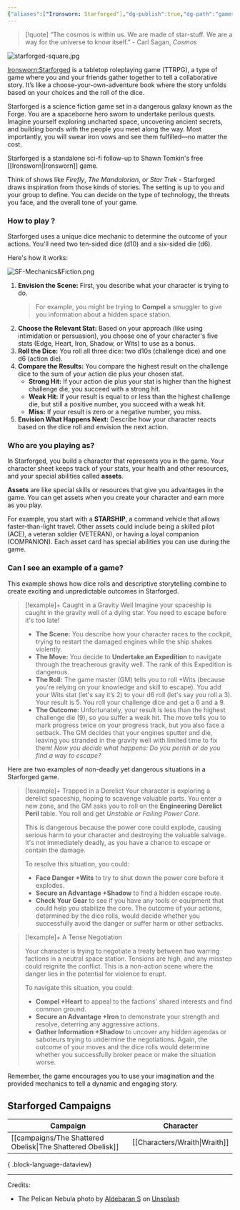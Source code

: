 ```yaml
---
{"aliases":["Ironsworn: Starforged"],"dg-publish":true,"dg-path":"games/Starforged.md","dg-note-icon":"starforged","cssclasses":["img-wide","starforged"],"permalink":"/games/starforged/","contentClasses":"img-wide starforged","dgPassFrontmatter":true,"noteIcon":"starforged"}
---
```



>[!quote]
> “The cosmos is within us. We are made of star-stuff. We are a way for the universe to know itself.” - Carl Sagan, *Cosmos*

![starforged-square.jpg](/img/user/Images/banners/starforged-square.jpg)

[Ironsworn:Starforged](https://tomkinpress.com/pages/ironsworn-starforged) is a tabletop roleplaying game (TTRPG), a type of game where you and your friends gather together to tell a collaborative story. It’s like a choose-your-own-adventure book where the story unfolds based on your choices and the roll of the dice.

Starforged is a science fiction game set in a dangerous galaxy known as the Forge. You are a spaceborne hero sworn to undertake perilous quests. Imagine yourself exploring uncharted space, uncovering ancient secrets, and building bonds with the people you meet along the way. Most importantly, you will swear iron vows and see them fulfilled—no matter the cost.

Starforged is a standalone sci-fi follow-up to Shawn Tomkin's free [[Ironsworn\|Ironsworn]] game.

Think of shows like _Firefly_, _The Mandalorian_, or _Star Trek_ - Starforged draws inspiration from those kinds of stories. The setting is up to you and your group to define. You can decide on the type of technology, the threats you face, and the overall tone of your game.

### How to play ?

Starforged uses a unique dice mechanic to determine the outcome of your actions. You'll need two ten-sided dice (d10) and a six-sided die (d6).

Here's how it works:

![SF-Mechanics&Fiction.png](/img/user/Images/SF-Mechanics&Fiction.png)

1. **Envision the Scene:** First, you describe what your character is trying to do.
    > For example, you might be trying to **Compel** a smuggler to give you information about a hidden space station.
2. **Choose the Relevant Stat:** Based on your approach (like using intimidation or persuasion), you choose one of your character's five stats (Edge, Heart, Iron, Shadow, or Wits) to use as a bonus.
3. **Roll the Dice:** You roll all three dice: two d10s (challenge dice) and one d6 (action die).
4. **Compare the Results:** You compare the highest result on the challenge dice to the sum of your action die plus your chosen stat.
    - **Strong Hit:** If your action die plus your stat is higher than the highest challenge die, you succeed with a strong hit.
    - **Weak Hit:** If your result is equal to or less than the highest challenge die, but still a positive number, you succeed with a weak hit.
    - **Miss:** If your result is zero or a negative number, you miss.
5. **Envision What Happens Next:** Describe how your character reacts based on the dice roll and envision the next action. 

### Who are you playing as?

In Starforged, you build a character that represents you in the game. Your character sheet keeps track of your stats, your health and other resources, and your special abilities called **assets**.

**Assets** are like special skills or resources that give you advantages in the game. You can get assets when you create your character and earn more as you play.

For example, you start with a **STARSHIP**, a command vehicle that allows faster-than-light travel. Other assets could include being a skilled pilot (ACE), a veteran soldier (VETERAN), or having a loyal companion (COMPANION). Each asset card has special abilities you can use during the game.

### Can I see an example of a game?

This example shows how dice rolls and descriptive storytelling combine to create exciting and unpredictable outcomes in Starforged.

> [!example]+ Caught in a Gravity Well
> Imagine your spaceship is caught in the gravity well of a dying star. You need to escape before it's too late!
>- **The Scene:** You describe how your character races to the cockpit, trying to restart the damaged engines while the ship shakes violently.
>- **The Move:** You decide to **Undertake an Expedition** to navigate through the treacherous gravity well. The rank of this Expedition is dangerous.
>- **The Roll:** The game master (GM) tells you to roll +Wits (because you're relying on your knowledge and skill to escape). You add your Wits stat (let's say it’s 2) to your d6 roll (let's say you roll a 3). Your result is 5. You roll your challenge dice and get a 6 and a 9.
> - **The Outcome:** Unfortunately, your result is less than the highest challenge die (9), so you suffer a weak hit. The move tells you to mark progress twice on your progress track, but you also face a setback. The GM decides that your engines sputter and die, leaving you stranded in the gravity well with limited time to fix them!
> *Now you decide what happens: Do you perish or do you find a way to escape?*

Here are two examples of non-deadly yet dangerous situations in a Starforged game.
> [!example]+ Trapped in a Derelict
> Your character is exploring a derelict spaceship, hoping to scavenge valuable parts. You enter a new zone, and the GM asks you to roll on the **Engineering Derelict Peril** table. You roll and get *Unstable or Failing Power Core*.
> 
> This is dangerous because the power core could explode, causing serious harm to your character and destroying the valuable salvage. It's not immediately deadly, as you have a chance to escape or contain the damage.
> 
> To resolve this situation, you could:
> - **Face Danger +Wits** to try to shut down the power core before it explodes.
> - **Secure an Advantage +Shadow** to find a hidden escape route.
> - **Check Your Gear** to see if you have any tools or equipment that could help you stabilize the core.
> The outcome of your actions, determined by the dice rolls, would decide whether you successfully avoid the danger or suffer harm or other setbacks.

> [!example]+ A Tense Negotiation
> 
> Your character is trying to negotiate a treaty between two warring factions in a neutral space station. Tensions are high, and any misstep could reignite the conflict. This is a non-action scene where the danger lies in the potential for violence to erupt.
> 
> To navigate this situation, you could:
> - **Compel +Heart** to appeal to the factions' shared interests and find common ground.
> - **Secure an Advantage +Iron** to demonstrate your strength and resolve, deterring any aggressive actions.
> - **Gather Information +Shadow** to uncover any hidden agendas or saboteurs trying to undermine the negotiations.
> Again, the outcome of your moves and the dice rolls would determine whether you successfully broker peace or make the situation worse.

Remember, the game encourages you to use your imagination and the provided mechanics to tell a dynamic and engaging story.

## Starforged Campaigns

| Campaign                                                      | Character                        |
| ------------------------------------------------------------- | -------------------------------- |
| [[campaigns/The Shattered Obelisk\|The Shattered Obelisk]] | [[Characters/Wraith\|Wraith]] |

{ .block-language-dataview}


---

Credits:
- The Pelican Nebula photo by [Aldebaran S](https://unsplash.com/@aldebarans?utm_source=unsplash&utm_medium=referral&utm_content=creditCopyText) on [Unsplash](https://unsplash.com/s/photos/nebula?utm_source=unsplash&utm_medium=referral&utm_content=creditCopyText)